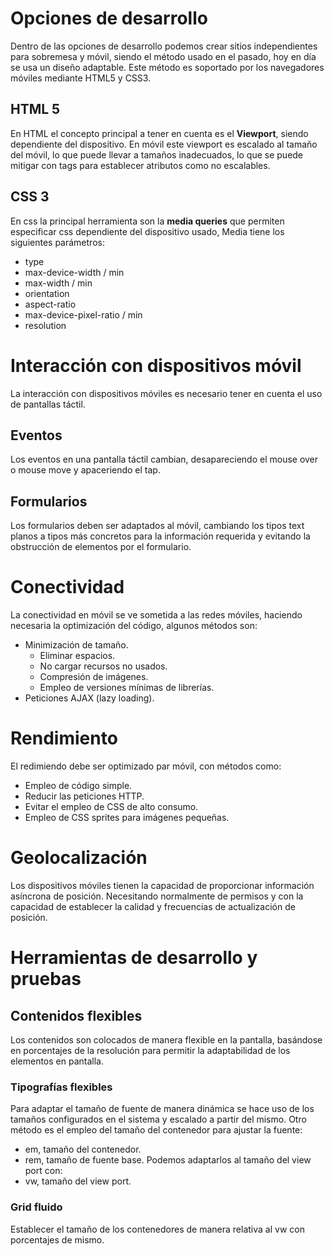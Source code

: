 # Opciones de desarrollo
Dentro de las opciones de desarrollo podemos crear sitios independientes para sobremesa y móvil, siendo el método usado en el pasado, hoy en día se usa un diseño adaptable. Este método es soportado por los navegadores móviles mediante HTML5 y CSS3.
## HTML 5
En HTML el concepto principal a tener en cuenta es el **Viewport**, siendo dependiente del dispositivo. En móvil este viewport es escalado al tamaño del móvil, lo que puede llevar a tamaños inadecuados, lo que se puede mitigar con tags para establecer atributos como no escalables.
## CSS 3
En css la principal herramienta son la **media queries** que permiten especificar css dependiente del dispositivo usado, Media tiene los siguientes parámetros:
- type
- max-device-width / min
- max-width / min
- orientation
- aspect-ratio
- max-device-pixel-ratio / min
- resolution
# Interacción con dispositivos móvil
La interacción con dispositivos móviles es necesario tener en cuenta el uso de pantallas táctil.
## Eventos
Los eventos en una pantalla táctil cambian, desapareciendo el mouse over o mouse move y apaceriendo el tap.
## Formularios
Los formularios deben ser adaptados al móvil, cambiando los tipos text planos a tipos más concretos para la información requerida y evitando la obstrucción de elementos por el formulario.
# Conectividad
La conectividad en móvil se ve sometida a las redes móviles, haciendo necesaria la optimización del código, algunos métodos son:
- Minimización de tamaño.
	- Eliminar espacios.
	- No cargar recursos no usados.
	- Compresión de imágenes.
	- Empleo de versiones mínimas de librerías.
- Peticiones AJAX (lazy loading).
# Rendimiento
El redimiendo debe ser optimizado par móvil, con métodos como:
- Empleo de código simple.
- Reducir las peticiones HTTP.
- Evitar el empleo de CSS de alto consumo.
- Empleo de CSS sprites para imágenes pequeñas.
# Geolocalización
Los dispositivos móviles tienen la capacidad de proporcionar información asíncrona de posición. Necesitando normalmente de permisos y con la capacidad de establecer la calidad y frecuencias de actualización de posición.
# Herramientas de desarrollo y pruebas
## Contenidos flexibles
Los contenidos son colocados de manera flexible en la pantalla, basándose en porcentajes de la resolución para permitir la adaptabilidad de los elementos en pantalla.
### Tipografías flexibles
Para adaptar el tamaño de fuente de manera dinámica se hace uso de los tamaños configurados en el sistema y escalado a partir del mismo. Otro método es el empleo del tamaño del contenedor para ajustar la fuente:
- em, tamaño del contenedor.
- rem, tamaño de fuente base.
Podemos adaptarlos al tamaño del view port con:
- vw, tamaño del view port.
### Grid fluido
Establecer el tamaño de los contenedores de manera relativa al vw con porcentajes de mismo.